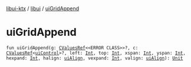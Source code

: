 [libui-ktx](../index.md) / [libui](index.md) / [uiGridAppend](./ui-grid-append.md)

# uiGridAppend

`fun uiGridAppend(g: `[`CValuesRef`](../kotlinx.cinterop/-c-values-ref/index.md)`<<ERROR CLASS>>?, c: `[`CValuesRef`](../kotlinx.cinterop/-c-values-ref/index.md)`<`[`uiControl`](ui-control/index.md)`>?, left: `[`Int`](https://kotlinlang.org/api/latest/jvm/stdlib/kotlin/-int/index.html)`, top: `[`Int`](https://kotlinlang.org/api/latest/jvm/stdlib/kotlin/-int/index.html)`, xspan: `[`Int`](https://kotlinlang.org/api/latest/jvm/stdlib/kotlin/-int/index.html)`, yspan: `[`Int`](https://kotlinlang.org/api/latest/jvm/stdlib/kotlin/-int/index.html)`, hexpand: `[`Int`](https://kotlinlang.org/api/latest/jvm/stdlib/kotlin/-int/index.html)`, halign: `[`uiAlign`](ui-align.md)`, vexpand: `[`Int`](https://kotlinlang.org/api/latest/jvm/stdlib/kotlin/-int/index.html)`, valign: `[`uiAlign`](ui-align.md)`): `[`Unit`](https://kotlinlang.org/api/latest/jvm/stdlib/kotlin/-unit/index.html)